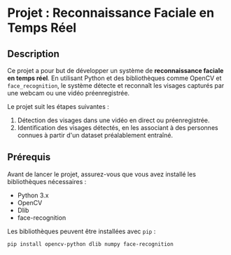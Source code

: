 # Projet : Reconnaissance Faciale en Temps Réel

## Description
Ce projet a pour but de développer un système de **reconnaissance faciale en temps réel**. En utilisant Python et des bibliothèques comme OpenCV et `face_recognition`, le système détecte et reconnaît les visages capturés par une webcam ou une vidéo préenregistrée.

Le projet suit les étapes suivantes :
1. Détection des visages dans une vidéo en direct ou préenregistrée.
2. Identification des visages détectés, en les associant à des personnes connues à partir d'un dataset préalablement entraîné.

## Prérequis

Avant de lancer le projet, assurez-vous que vous avez installé les bibliothèques nécessaires :

- Python 3.x
- OpenCV
- Dlib
- face-recognition

Les bibliothèques peuvent être installées avec `pip` :

```bash
pip install opencv-python dlib numpy face-recognition
